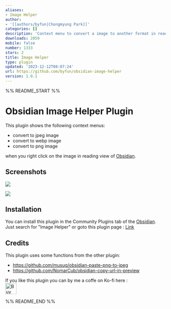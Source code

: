 ```yaml
---
aliases:
- Image Helper
author:
- '[[authors/byfun|Chongmyung Park]]'
categories: []
description: 'Context menu to convert a image to another format in reading view '
downloads: 2059
mobile: false
number: 1333
stars: 2
title: Image Helper
type: plugin
updated: '2023-12-12T08:07:24'
url: https://github.com/byfun/obsidian-image-helper
version: 1.0.1
---
```


%% README_START %%

# Obsidian Image Helper Plugin

This plugin shows the following context menus:

- convert to jpeg image
- convert to webp image
- convert to png image

when you right click on the image in reading view of [Obsidian](https://obsidian.md/).

## Screenshots
![](https://raw.githubusercontent.com/byfun/obsidian-image-helper/HEAD/images/settings.jpg)

![](https://raw.githubusercontent.com/byfun/obsidian-image-helper/HEAD/images/contextmenu.jpg)

## Installation
You can install this plugin in the Community Plugins tab of the [Obsidian](https://obsidian.md/).
Just search for "Image Helper" or goto this plugin page : [Link](https://obsidian.md/plugins?id=image-helper)

## Credits
This plugin uses some functions from the other plugin:

- https://github.com/musug/obsidian-paste-png-to-jpeg
- https://github.com/NomarCub/obsidian-copy-url-in-preview

If you like this plugin you can by me a coffe on Ko-fi here :<br>
<a href='https://ko-fi.com/byfun' target='_blank'><img height='35' src='https://az743702.vo.msecnd.net/cdn/kofi3.png?v=0' alt='Buy Me a Coffee at ko-fi.com' /></a>


%% README_END %%